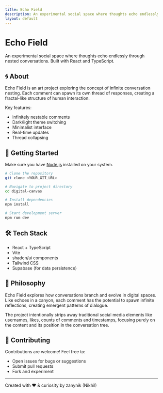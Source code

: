 ```yaml
---
title: Echo Field
description: An experimental social space where thoughts echo endlessly through nested conversations.
layout: default
---
```


# Echo Field

An experimental social space where thoughts echo endlessly through nested conversations. Built with React and TypeScript.

## 🌀 About

Echo Field is an art project exploring the concept of infinite conversation nesting. Each comment can spawn its own thread of responses, creating a fractal-like structure of human interaction.

Key features:
- Infinitely nestable comments
- Dark/light theme switching
- Minimalist interface
- Real-time updates
- Thread collapsing

## 🚀 Getting Started

Make sure you have [Node.js](https://nodejs.org/) installed on your system.

```sh
# Clone the repository
git clone <YOUR_GIT_URL>

# Navigate to project directory
cd digital-canvas

# Install dependencies
npm install

# Start development server
npm run dev
```

## 🛠 Tech Stack

- React + TypeScript
- Vite
- shadcn/ui components
- Tailwind CSS
- Supabase (for data persistence)

## 💭 Philosophy

Echo Field explores how conversations branch and evolve in digital spaces. Like echoes in a canyon, each comment has the potential to spawn infinite reflections, creating emergent patterns of dialogue.

The project intentionally strips away traditional social media elements like usernames, likes, counts of comments and timestamps, focusing purely on the content and its position in the conversation tree.

## 🤝 Contributing

Contributions are welcome! Feel free to:
- Open issues for bugs or suggestions
- Submit pull requests
- Fork and experiment
---

Created with ❤️ & curiosity by zanynik (Nikhil)
